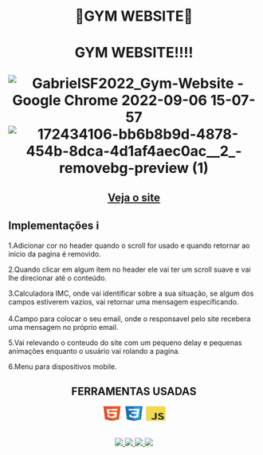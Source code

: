 
# <div align="center">📌GYM WEBSITE📌 </div>
<h1 align="center">GYM WEBSITE!!!!

![GabrielSF2022_Gym-Website - Google Chrome 2022-09-06 15-07-57](https://user-images.githubusercontent.com/97768716/188708538-a90bafed-11bb-464e-978a-45395de9c40a.gif)
![172434106-bb6b8b9d-4878-454b-8dca-4d1af4aec0ac__2_-removebg-preview (1)](https://user-images.githubusercontent.com/97768716/188707591-0879d30a-439a-4670-b71f-66b8a0a4855e.png)


  <h2 align="center">
  <a href="https://gym-website-sage.vercel.app/" target="_blank"> Veja o site </a>
</h2>
  
  
## Implementações :information_source:
1.Adicionar cor no header quando o scroll for usado e quando retornar ao inicio da pagina é removido.
<br>

2.Quando clicar em algum item no header ele vai ter um scroll suave e vai lhe direcionar até o conteúdo.
<br>

3.Calculadora IMC, onde vai identificar sobre a sua situação, se algum dos campos estiverem vazios, vai retornar uma mensagem especificando.<br>
<br>
4.Campo para colocar o seu email, onde o responsavel pelo site recebera uma mensagem no próprio email.
<br>

5.Vai relevando o conteudo do site com um pequeno delay e pequenas animações enquanto o usuário vai rolando a pagina.
<br>

6.Menu para dispositivos mobile.


<h2 align="center"> FERRAMENTAS USADAS </h2>
 

<div align="center" style="display: inline_block">
  <img align="center" alt="Rafa-HTML" height="30" width="40" src="https://raw.githubusercontent.com/devicons/devicon/master/icons/html5/html5-original.svg">
  <img align="center" alt="Rafa-CSS" height="30" width="40" src="https://raw.githubusercontent.com/devicons/devicon/master/icons/css3/css3-original.svg">
  <img align="center" alt="Rafa-JS" height="30" width="40" src="https://raw.githubusercontent.com/devicons/devicon/master/icons/javascript/javascript-original.svg">

 
</div>
<br>

<div align="center" style="display:inline_block"> <br> 
  
  <a href="https://www.instagram.com/gabriel_furtado2002/" target="_blank">
    <img src="https://img.shields.io/badge/-Instagram-%23E4405F?style=for-the-badge&logo=instagram&logoColor=white" 
  </a>
 	
 <a href="https://discord.gg/wagxzStdcR" target="_blank">
   <img src="https://img.shields.io/badge/Discord-7289DA?style=for-the-badge&logo=discord&logoColor=white" 
  </a>
  
  <a href = "mailto:gs294860@gmail.com" target="_blank">
    <img src="https://img.shields.io/badge/-Gmail-%23333?style=for-the-badge&logo=gmail&logoColor=white" 
  </a>
  
  <a href="https://www.linkedin.com/in/gabriel-furtado-847aa7225/" target="_blank">
    <img src="https://img.shields.io/badge/-LinkedIn-%230077B5?style=for-the-badge&logo=linkedin&logoColor=white">
  </a> 
  
  </div>



